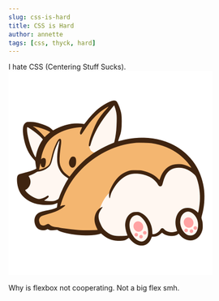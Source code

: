 ```yaml
---
slug: css-is-hard
title: CSS is Hard
author: annette
tags: [css, thyck, hard]
---
```


I hate CSS (Centering Stuff Sucks).  
![Thyck Corgis Logo](/img/svg/logo.svg)

<!--truncate-->

Why is flexbox not cooperating. Not a big flex smh.
